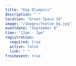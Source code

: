 ```yaml
---
title: "Keg Olympics"
description: " "
location: "Green Space 18"
image: "/images/featue-bg.jpg"
eventdate: "September 8"
time: "12pm - 2pm"
registration:
  required: true
  active: false
  link: " "
froshevent: true
---
```


